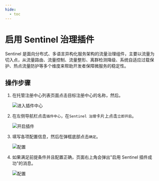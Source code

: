 ```yaml
---
hide:
  - toc
---
```


# 启用 Sentinel 治理插件

Sentinel 是面向分布式、多语言异构化服务架构的流量治理组件，主要以流量为切入点，从流量路由、流量控制、流量整形、离群检测降级、系统自适应过载保护、热点流量防护等多个维度来帮助开发者保障微服务的稳定性。

<!--## 前提条件-->

## 操作步骤

1. 在托管注册中心列表页面点击目标注册中心的名称，然后。

    ![进入插件中心](https://docs.daocloud.io/daocloud-docs-images/docs/skoala/registry/managed/plugins/imgs/ns-1.png)

2. 在左侧导航栏点击`插件中心`，在`Sentinel 治理`卡片上点击`立即开启`。

    ![开启插件](https://docs.daocloud.io/daocloud-docs-images/docs/skoala/registry/managed/plugins/imgs/sentinel01.png)

3. 填写各项配置信息，然后在弹框底部点击`确定`。

    ![配置](https://docs.daocloud.io/daocloud-docs-images/docs/skoala/registry/managed/plugins/imgs/sentinel02.png)

4. 如果满足前提条件并且配置正确，页面右上角会弹出"启用 Sentinel 插件成功"的消息。

    ![配置](https://docs.daocloud.io/daocloud-docs-images/docs/skoala/registry/managed/plugins/imgs/sentinel03.png)
